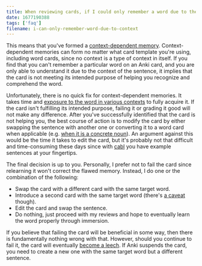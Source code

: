 ```yaml
---
title: When reviewing cards, if I could only remember a word due to the surrounding context, how should I grade the card?
date: 1677190388
tags: ['faq']
filename: i-can-only-remember-word-due-to-context
---
```


This means that you've formed a [context-dependent memory](discussing-various-card-templates.html#pros-and-cons-of-sentence-cards).
Context-dependent memories can form no matter what card template you're using,
including word cards,
since no context is a type of context in itself.
If you find that you can't remember a particular word on an Anki card,
and you are only able to understand it due to the context of the sentence,
it implies that the card is not meeting its intended purpose
of helping you recognize and comprehend the word.

Unfortunately, there is no quick fix for context-dependent memories.
It takes time and
[exposure to the word in various contexts](i-can-only-recall-kanji-when-in-the-context-of-the-specific-sentence.html)
to fully acquire it.
If the card isn't fulfilling its intended purpose,
failing it or grading it good will not make any difference.
After you've successfully identified that the card is not helping you,
the best course of action is to modify the card by either swapping the sentence with another
one or converting it to a word card when applicable
(e.g. [when it is a concrete noun](discussing-various-card-templates.html#pros-and-cons-of-swcs)).
An argument against this would be the time it takes to edit the card,
but it's probably not that difficult and time-consuming these days
since with [cabl](plumbing-for-language-learners.html) you have example sentences at your fingertips.

The final decision is up to you.
Personally,
I prefer not to fail the card since relearning it won't correct the flawed memory.
Instead, I do one or the combination of the following:

* Swap the card with a different card with the same target word.
* Introduce a second card with the same target word (there's [a caveat](sentence-mining.html#many-cards-for-one-word) though).
* Edit the card and swap the sentence.
* Do nothing, just proceed with my reviews and hope to eventually learn the word properly through immersion.

If you believe that failing the card will be beneficial in some way,
then there is fundamentally nothing wrong with that.
However, should you continue to fail it, the card will eventually [become a leech](how-to-review.html#leeches).
If Anki suspends the card,
you need to create a new one with the same target word but a different sentence.

